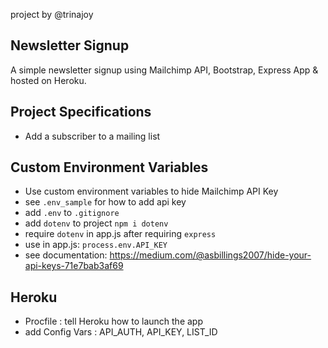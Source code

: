 project by @trinajoy

## Newsletter Signup

A simple newsletter signup using Mailchimp API, Bootstrap, Express App & hosted on Heroku.

## Project Specifications

- Add a subscriber to a mailing list

## Custom Environment Variables

- Use custom environment variables to hide Mailchimp API Key
- see `.env_sample` for how to add api key
- add `.env` to `.gitignore`
- add `dotenv` to project `npm i dotenv`
- require `dotenv` in app.js after requiring `express`
- use in app.js: `process.env.API_KEY`
- see documentation: https://medium.com/@asbillings2007/hide-your-api-keys-71e7bab3af69

## Heroku

- Procfile : tell Heroku how to launch the app
- add Config Vars : API_AUTH, API_KEY, LIST_ID
